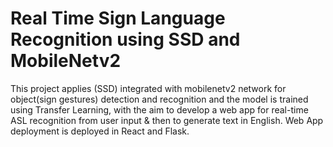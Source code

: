 # Real Time Sign Language Recognition using SSD and MobileNetv2

This project applies (SSD) integrated with mobilenetv2 network for object(sign gestures) detection and recognition and the model is trained using Transfer Learning, with the aim to develop a web app for real-time ASL recognition from user input & then to generate text in English. Web App deployment is deployed in React and Flask.
